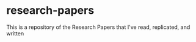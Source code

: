 # research-papers
This is a repository of the Research Papers that I've read, replicated, and written
